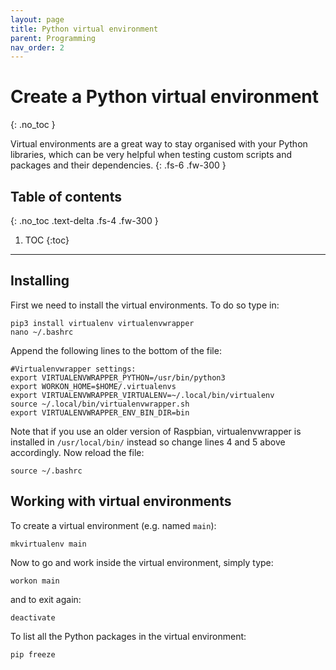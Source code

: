 ```yaml
---
layout: page
title: Python virtual environment
parent: Programming
nav_order: 2
---
```


# Create a Python virtual environment
{: .no_toc }

Virtual environments are a great way to stay organised with your Python libraries, which can be very helpful when testing custom scripts and packages and their dependencies.
{: .fs-6 .fw-300 }

## Table of contents
{: .no_toc .text-delta .fs-4 .fw-300 }

1. TOC
{:toc}
---

## Installing
First we need to install the virtual environments. To do so type in:

```
pip3 install virtualenv virtualenvwrapper
nano ~/.bashrc
```

Append the following lines to the bottom of the file:

```
#Virtualenvwrapper settings:
export VIRTUALENVWRAPPER_PYTHON=/usr/bin/python3
export WORKON_HOME=$HOME/.virtualenvs
export VIRTUALENVWRAPPER_VIRTUALENV=~/.local/bin/virtualenv
source ~/.local/bin/virtualenvwrapper.sh
export VIRTUALENVWRAPPER_ENV_BIN_DIR=bin
```

Note that if you use an older version of Raspbian, virtualenvwrapper is installed in `/usr/local/bin/` instead so change lines 4 and 5 above accordingly. Now reload the file:

```
source ~/.bashrc
```

## Working with virtual environments
To create a virtual environment (e.g. named `main`):

```
mkvirtualenv main
```

Now to go and work inside the virtual environment, simply type:

```
workon main
```

and to exit again:

```
deactivate
```

To list all the Python packages in the virtual environment:

```
pip freeze
```
